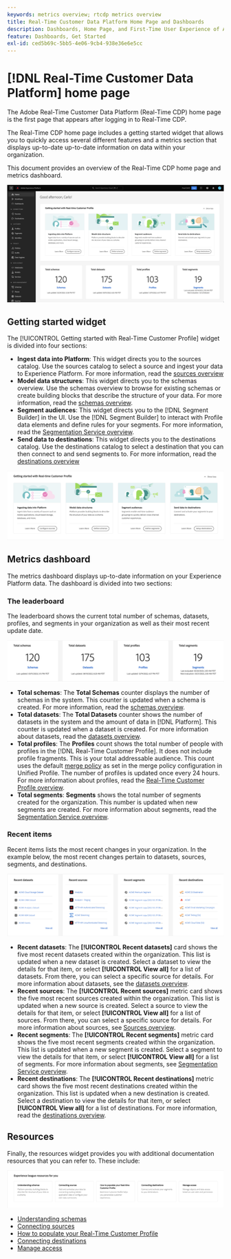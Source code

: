 ```yaml
---
keywords: metrics overview; rtcdp metrics overview
title: Real-Time Customer Data Platform Home Page and Dashboards
description: Dashboards, Home Page, and First-Time User Experience of Adobe Experience Platform
feature: Dashboards, Get Started
exl-id: ced5b69c-5bb5-4e06-9cb4-938e36e6e5cc
---
```

# [!DNL Real-Time Customer Data Platform] home page

The Adobe Real-Time Customer Data Platform (Real-Time CDP) home page is the first page that appears after logging in to Real-Time CDP.

The Real-Time CDP home page includes a getting started widget that allows you to quickly access several different features and a metrics section that displays up-to-date up-to-date information on data within your organization.

This document provides an overview of the Real-Time CDP home page and metrics dashboard.

![The Platform UI home page.](assets/platform-home/home.png)

## Getting started widget

The [!UICONTROL Getting started with Real-Time Customer Profile] widget is divided into four sections: 

* **Ingest data into Platform**: This widget directs you to the sources catalog. Use the sources catalog to select a source and ingest your data to Experience Platform. For more information, read the [sources overview](../sources/home.md)
* **Model data structures**: This widget directs you to the schemas overview. Use the schemas overview to browse for existing schemas or create building blocks that describe the structure of your data. For more information, read the [schemas overview](../xdm/home.md).
* **Segment audiences**: This widget directs you to the [!DNL Segment Builder] in the UI. Use the [!DNL Segment Builder] to interact with Profile data elements and define rules for your segments. For more information, read the [Segmentation Service overview](../segmentation/home.md).
* **Send data to destinations**: This widget directs you to the destinations catalog. Use the destinations catalog to select a destination that you can then connect to and send segments to. For more information, read the [destinations overview](../destinations/home.md)

![The Platform UI home page displaying the getting started widget](assets/platform-home/getting-started-widget.png)

## Metrics dashboard

The metrics dashboard displays up-to-date information on your Experience Platform data. The dashboard is divided into two sections:

### The leaderboard

The leaderboard shows the current total number of schemas, datasets, profiles, and segments in your organization as well as their most recent update date.

![The leaderboard section in the Platform UI home page.](assets/platform-home/leaderboard.png)

* **Total schemas**: The **Total Schemas** counter displays the number of schemas in the system. This counter is updated when a schema is created. For more information, read the [schemas overview](../xdm/home.md).
* **Total datasets**: The **Total Datasets** counter shows the number of datasets in the system and the amount of data in [!DNL Platform]. This counter is updated when a dataset is created. For more information about datasets, read the [datasets overview](../catalog/datasets/overview.md).
* **Total profiles**: The **Profiles** count shows the total number of people with profiles in the [!DNL Real-Time Customer Profile]. It does not include profile fragments. This is your total addressable audience. This count uses the default [merge policy](profile/merge-policies.md) as set in the merge policy configuration in Unified Profile. The number of profiles is updated once every 24 hours. For more information about profiles, read the [Real-Time Customer Profile overview](../profile/home.md).
* **Total segments**: **Segments** shows the total number of segments created for the organization. This number is updated when new segments are created. For more information about segments, read the [Segmentation Service overview](../segmentation/home.md).

### Recent items

Recent items lists the most recent changes in your organization. In the example below, the most recent changes pertain to datasets, sources, segments, and destinations.

![The recent items section in the Platform UI home page.](assets/platform-home/recent-items.png)

* **Recent datasets**: The **[!UICONTROL Recent datasets]** card shows the five most recent datasets created within the organization. This list is updated when a new dataset is created. Select a dataset to view the details for that item, or select **[!UICONTROL View all]** for a list of datasets. From there, you can select a specific source for details. For more information about datasets, see the [datasets overview](../catalog/datasets/overview.md).
* **Recent sources**: The **[!UICONTROL Recent sources]** metric card shows the five most recent sources created within the organization. This list is updated when a new source is created. Select a source to view the details for that item, or select **[!UICONTROL View all]** for a list of sources. From there, you can select a specific source for details. For more information about sources, see [Sources overview](../sources/home.md).
* **Recent segments**: The **[!UICONTROL Recent segments]** metric card shows the five most recent segments created within the organization. This list is updated when a new segment is created. Select a segment to view the details for that item, or select **[!UICONTROL View all]** for a list of segments. For more information about segments, see [Segmentation Service overview](../segmentation/home.md).
* **Recent destinations**: The **[!UICONTROL Recent destinations]** metric card shows the five most recent destinations created within the organization. This list is updated when a new destination is created. Select a destination to view the details for that item, or select **[!UICONTROL View all]** for a list of destinations. For more information, read the [destinations overview](../destinations/home.md).

## Resources

Finally, the resources widget provides you with additional documentation resources that you can refer to. These include:

![The resources section in the Platform UI home page.](assets/platform-home/resources.png)

* [Understanding schemas](../xdm/schema/composition.md)
* [Connecting sources](../sources/home.md)
* [How to populate your Real-Time Customer Profile](../profile/home.md)
* [Connecting destinations](../destinations/home.md)
* [Manage access](../access-control/abac/overview.md)

<!-- ### Successful profile records

In the leaderboard **[!UICONTROL Successful profile records]** shows the total number of records that have been successfully processed into the profile.

There is also a metric card that shows the percentage of successful records. Select **[!UICONTROL View datasets]** to see more details about the profile records. Hover over the colored area of the graph to see additional details:

![image](assets/home-profilerecords-details.PNG)

The number of successful profile records is updated hourly. 

For more information about profiles, see [A unified view of your customer in Real-Time CDP](profile/profile-overview.md).

### Total profile records

The **[!UICONTROL Total profile records]** metric card shows the total number of data records enabled to feed into the profiles, and the percentage that are successful, updated once per day. This does not include all data in the data lake, because some data might not be enabled to feed into the profiles.

 Hover over the colored area of the graph to see additional details about the successful profiles:

![image](assets/home-profile-details.PNG)

Select **[!UICONTROL View profiles]** to see more details about the profile records.

For more information about profiles, see [A unified view of your customer in Real-Time CDP](profile/profile-overview.md).

For more information about viewing a specific profile, see [Profile viewer](profile/profile-viewer.md).

### Failed profile records

In the leaderboard, **[!UICONTROL Failed profile records]** counts the number of records that failed to process into the profile.

The **[!UICONTROL Failed profile records]** metric card shows this count, and includes a graphical representation that helps you see how failures have trended during the time shown below the graphic. This chart is updated hourly. Select **[!UICONTROL View datasets]** to see more details about the profile records.

The number of failed profile records is updated hourly. -->
